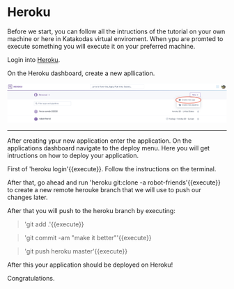 # Heroku

Before we start, you can follow all the intructions of the tutorial on your own machine or here in Katakodas virtual enviroment. When ypu are promted to execute something you will execute it on your preferred machine.

Login into [Heroku](https://id.heroku.com/login).

On the Heroku dashboard, create a new apllication.

![New App](assets/heroku_new_app.png)

-------- 

After creating ypur new application enter the application. On the applications dashboard navigate to the deploy menu. Here you will get intructions on how to deploy your application.

First of 'heroku login'{{execute}}. Follow the instructions on the terminal.

After that, go ahead and run 'heroku git:clone -a robot-friends'{{execute}} to create a new remote herouke branch that we will use to push our changes later. 

After that you will push to the heroku branch by executing:

  >'git add .'{{execute}}


  >'git commit -am "make it better"'{{execute}}


  >'git push heroku master'{{execute}}

After this your application should be deployed on Heroku! 

Congratulations.



